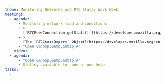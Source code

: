 ```yaml
---
theme: Monitoring Networks and RTC Stats; Work Week
meetings:
  - agenda:
      - Monitoring network load and conditions
      - >
        [`RTCPeerConnection.getStats()`](https://developer.mozilla.org/en-US/docs/Web/API/RTCPeerConnection/getStats)
      - >
        [The `RTCStatsReport` Object](https://developer.mozilla.org/en-US/docs/Web/API/RTCStatsReport)
      - "Open Q&nbsp;&amp;&nbsp;A"
    video:
  - agenda:
      - "Open Q&nbsp;&amp;&nbsp;A"
      - Stolley available for one-on-one help
tasks:
  -
---
```

